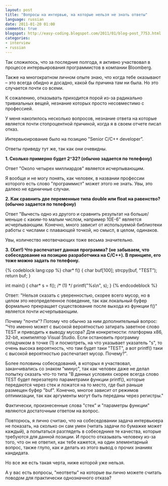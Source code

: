 ```yaml
---
layout: post
title: "Вопросы на интервью, на которые нельзя не знать ответы"
language: russian
date: 2011-01-20 01:00
comments: true
blogspot: http://easy-coding.blogspot.com/2011/01/blog-post_7753.html
categories:
- interview
- russian
---
```

Так сложилось, что за последние полгода, я активно участвовал в процессе интервьирования программистов в компании Bloomberg.

Также на многократном личном опыте знаю, что когда тебе оказывают – это всегда обидно и досадно, какой бы причина там ни была. Но это случается почти со всеми.

К сожалению, отказывать приходится порой из-за радикально тривиальных вещей, незнание которых просто несовместимо с профессией.

У меня накопилось несколько вопросов, незнание ответа на которые является почти стопроцентной причиной, когда я в своем отчете писал отказ.

Интервьюирование было на позицию "Senior C/C++ developer”.

Ответы приведу тут же, так как они очевидны.

**1. Сколько примерно будет 2^32? (обычно задается по телефону)**

Ответ "Около четырех миллиардов" является исчерпывающим.

Я вообще и не могу понять, как человек, в названии профессии которого есть слово "программист" может этого не знать. Увы, это далеко не единичные случаи.

**2. Как сравнить две переменные типа double или float на равенство? (обычно задается по телефону)**

Ответ "Вычесть одно из другого и сравнить результат на больше/меньше с каким-то малым числом, например 10E-6" является исчерпывающим. Конечно, много зависит от используемой библиотеки работы с числами с плавающей точкой, но смысл, в целом, одинаков.

Увы, количество неотвечающих тоже весьма значительно.

**3. (Хит!) Что распечатает данная программа? (не забываем, что собеседование на позицию разработчика на C/C++). В принципе, его тоже можно задать по телефону.**

{% codeblock lang:cpp %}
char* f() {
  char buf[100];
  strcpy(buf, "TEST”);
  return buf;
}

int main() {
  char* s = f();
  /* (1) */
  printf("%s\n", s);
}
{% endcodeblock %}

Ответ: "Нельзя сказать с уверенностью, скорее всего мусор, но в целом это неопределенное поведение, так как локальный буфер формально прекращает существование после выхода из функции f()" является почти исчерпывающим.

Почему "почти"? Потому что обычно за ним дополнительный вопрос: "Что именно может с высокой вероятностью затирать заветное слово TEST и приводить к выводу мусора? Для конкретности: платформа x86, 32-bit, компилятор Visual Studio. Если остановить программу отладчиком в точке (1) и посмотреть, на что указывает указатель "s", то очень высока вероятность, что там будет таки "TEST", а вот printf() таки с высокой вероятностью распечатает мусор. Почему?".

Более половины собеседований, в которых я участвовал, заканчивались со знаком "минус", так как человек даже не делал попытку сказать что-то типа "В данных условиях скорее всегда слово TEST будет перезатерто параметрами функции printf(), которые передаются через стек и ложатся на то место, где был раньше размещен буфер "buf". Конечно, многое зависит от режимов оптимизации, так как аргументы могут быть переданы через регистры."

Фактически, произнесенные слова "стек" и "параметры функции" являются достаточным ответом на вопрос.

Повторюсь, я лично считаю, что на собеседовании задача интервьюера не показать, на сколько он сам умен (читать задачи по бумажке может каждый), а попытаться разглядеть в собеседнике те качества, которые требуются для данной позиции. И просто отказывать человеку из-за того, что он не ответил, как тебе кажется, на один элементарный вопрос, также глупо, как и делать из этого вывод о прочих знаниях кандидата.

Но все же есть такая черта, ниже которой уже нельзя.

А у вас есть вопросы, "неответы" на которые вы лично можете считать поводом для практически однозначного отказа?
